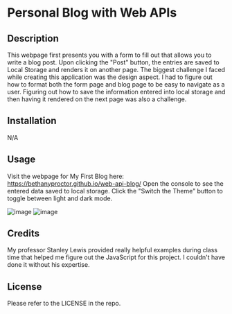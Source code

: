 # Personal Blog with Web APIs

## Description

This webpage first presents you with a form to fill out that allows you to write a blog post. Upon clicking the "Post" button, the entries are saved to Local Storage and renders it on another page. The biggest challenge I faced while creating this application was the design aspect. I had to figure out how to format both the form page and blog page to be easy to navigate as a user. Figuring out how to save the information entered into local storage and then having it rendered on the next page was also a challenge.
	
## Installation

N/A

## Usage

Visit the webpage for My First Blog here: https://bethanyproctor.github.io/web-api-blog/
Open the console to see the entered data saved to local storage. Click the "Switch the Theme" button to toggle between light and dark mode.

![image](https://github.com/BethanyProctor/web-api-blog/assets/160694396/b760e43a-e672-40fc-a474-bc926fa20d1e)
![image](https://github.com/BethanyProctor/web-api-blog/assets/160694396/f2c00bcd-f202-4dc7-ac85-1426e2262c38)


## Credits

My professor Stanley Lewis provided really helpful examples during class time that helped me figure out the JavaScript for this project. I couldn't have done it without his expertise.

## License

Please refer to the LICENSE in the repo.
